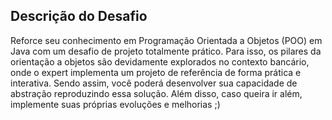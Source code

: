 ## Descrição do Desafio

Reforce seu conhecimento em Programação Orientada a Objetos (POO) em Java com um desafio de projeto totalmente prático.
Para isso, os pilares da orientação a objetos são devidamente explorados no contexto bancário, onde o expert implementa
um projeto de referência de forma prática e interativa. Sendo assim, você poderá desenvolver sua capacidade de abstração
reproduzindo essa solução. Além disso, caso queira ir além, implemente suas próprias evoluções e melhorias ;)
